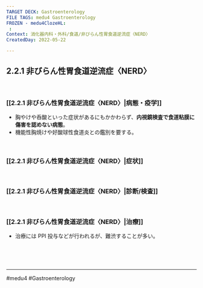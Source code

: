 ```yaml
---
TARGET DECK: Gastroenterology
FILE TAGS: medu4 Gastroenterology
FROZEN - medu4ClozeHL:
 : 
Context: 消化器内科・外科/食道/非びらん性胃食道逆流症〈NERD〉
CreatedDay: 2022-05-22

---
```


## 2.2.1 非びらん性胃食道逆流症〈NERD〉

<br>

### [[2.2.1 非びらん性胃食道逆流症〈NERD〉|病態・疫学]]
* 胸やけや呑酸といった症状があるにもかかわらず、**内視鏡検査で食道粘膜に傷害を認めない病態**。
* 機能性胸焼けや好酸球性食道炎との鑑別を要する。

<br>

### [[2.2.1 非びらん性胃食道逆流症〈NERD〉|症状]]


<br>

### [[2.2.1 非びらん性胃食道逆流症〈NERD〉|診断/検査]]


<br>

### [[2.2.1 非びらん性胃食道逆流症〈NERD〉|治療]]
* 治療には PPI 投与などが行われるが、難渋することが多い。

<br><br><br>

---
#medu4 #Gastroenterology 